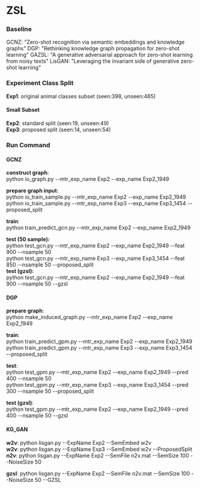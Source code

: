 # ZSL

### Baseline
GCNZ: "Zero-shot recognition via semantic embeddings and knowledge graphs"
DGP: "Rethinking knowledge graph propagation for zero-shot learning"
GAZSL: "A generative adversarial approach for zero-shot learning from noisy texts"
LisGAN: "Leveraging the invariant side of generative zero-shot learning"

### Experiment Class Split 
**Exp1**: original animal classes subset (seen:398, unseen:485)

#### Small Subset
**Exp2**: standard split (seen:19, unseen:49)  
**Exp3**: proposed split (seen:14, unseen:54)


### Run Command

#### GCNZ

**construct graph**:  
python io_graph.py --mtr_exp_name Exp2 --exp_name Exp2_1949  

**prepare graph input**:  
python io_train_sample.py --mtr_exp_name Exp2 --exp_name Exp2_1949  
python io_train_sample.py --mtr_exp_name Exp3 --exp_name Exp3_1454 --proposed_split

**train**:  
python train_predict_gcn.py --mtr_exp_name Exp2 --exp_name Exp2_1949  

**test (50 sample):**  
python test_gcn.py --mtr_exp_name Exp2 --exp_name Exp2_1949 --feat 900 --nsample 50  
python test_gcn.py --mtr_exp_name Exp3 --exp_name Exp3_1454 --feat 850 --nsample 50 --proposed_split  
**test (gzsl):**  
python test_gcn.py --mtr_exp_name Exp2 --exp_name Exp2_1949 --feat 900 --nsample 50 --gzsl

#### DGP
**prepare graph**:  
python make_induced_graph.py --mtr_exp_name Exp2 --exp_name Exp2_1949

**train**:  
python train_predict_gpm.py --mtr_exp_name Exp2 --exp_name Exp2_1949  
python train_predict_gpm.py --mtr_exp_name Exp3 --exp_name Exp3_1454 --proposed_split

**test**:  
python test_gpm.py --mtr_exp_name Exp2 --exp_name Exp2_1949 --pred 400 --nsample 50  
python test_gpm.py --mtr_exp_name Exp3 --exp_name Exp3_1454 --pred 300 --nsample 50 --proposed_split

**test (gzsl)**:  
python test_gpm.py --mtr_exp_name Exp2 --exp_name Exp2_1949 --pred 400 --nsample 50 --gzsl


#### KG_GAN  
**w2v**: python lisgan.py --ExpName Exp2 --SemEmbed w2v  
**w2v**: python lisgan.py --ExpName Exp3 --SemEmbed w2v --ProposedSplit  
**n2v**: python lisgan.py --ExpName Exp2 --SemFile n2v.mat --SemSize 100 --NoiseSize 50  

**gzsl**: python lisgan.py --ExpName Exp2 --SemFile n2v.mat --SemSize 100 --NoiseSize 50 --GZSL
